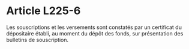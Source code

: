 # Article L225-6

Les souscriptions et les versements sont constatés par un certificat du dépositaire établi, au moment du dépôt des fonds, sur présentation des bulletins de souscription.